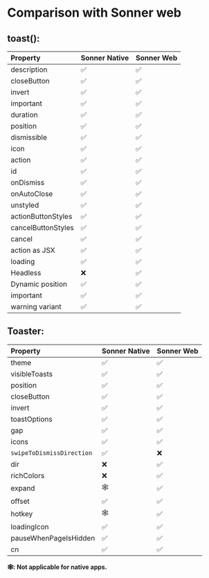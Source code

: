 # Comparison with Sonner web

## toast():

| Property           | Sonner Native | Sonner Web |
| :----------------- | ------------- | ---------- |
| description        | ✅            | ✅         |
| closeButton        | ✅            | ✅         |
| invert             | ✅            | ✅         |
| important          | ✅            | ✅         |
| duration           | ✅            | ✅         |
| position           | ✅            | ✅         |
| dismissible        | ✅            | ✅         |
| icon               | ✅            | ✅         |
| action             | ✅            | ✅         |
| id                 | ✅            | ✅         |
| onDismiss          | ✅            | ✅         |
| onAutoClose        | ✅            | ✅         |
| unstyled           | ✅            | ✅         |
| actionButtonStyles | ✅            | ✅         |
| cancelButtonStyles | ✅            | ✅         |
| cancel             | ✅            | ✅         |
| action as JSX      | ✅            | ✅         |
| loading            | ✅            | ✅         |
| Headless           | ❌            | ✅         |
| Dynamic position   | ✅            | ✅         |
| important          | ✅            | ✅         |
| warning variant    | ✅            | ✅         |

## Toaster:

| Property                 | Sonner Native | Sonner Web |
| :----------------------- | ------------- | ---------- |
| theme                    | ✅            | ✅         |
| visibleToasts            | ✅            | ✅         |
| position                 | ✅            | ✅         |
| closeButton              | ✅            | ✅         |
| invert                   | ✅            | ✅         |
| toastOptions             | ✅            | ✅         |
| gap                      | ✅            | ✅         |
| icons                    | ✅            | ✅         |
| `swipeToDismissDirection` | ✅            | ❌         |
| dir                      | ❌            | ✅         |
| richColors               | ❌            | ✅         |
| expand                   | 🕸️            | ✅         |
| offset                   | ✅            | ✅         |
| hotkey                   | 🕸️            | ✅         |
| loadingIcon              | ✅            | ✅         |
| pauseWhenPageIsHidden    | ✅            | ✅         |
| cn                       | ✅            | ✅         |

**🕸️: Not applicable for native apps.**
